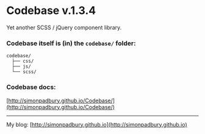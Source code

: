 # Codebase v.1.3.4

Yet another SCSS / jQuery component library.

### Codebase itself is (in) the `codebase/` folder:

```
codebase/
  ├── css/
  ├── js/
  └── scss/
```

### Codebase docs:

[http://simonpadbury.github.io/Codebase/](http://simonpadbury.github.io/Codebase/)

---

My blog: [http://simonpadbury.github.io](http://simonpadbury.github.io)
